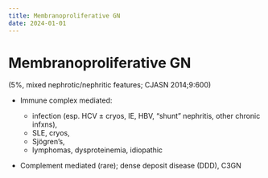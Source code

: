 ```yaml
---
title: Membranoproliferative GN
date: 2024-01-01
---
```


# Membranoproliferative GN

(5%, mixed nephrotic/nephritic features; CJASN 2014;9:600)

- Immune complex mediated:

  - infection (esp. HCV ± cryos, IE, HBV, “shunt” nephritis, other chronic infxns),
  - SLE, cryos,
  - Sjögren’s,
  - lymphomas, dysproteinemia, idiopathic

- Complement mediated (rare); dense deposit disease (DDD), C3GN
